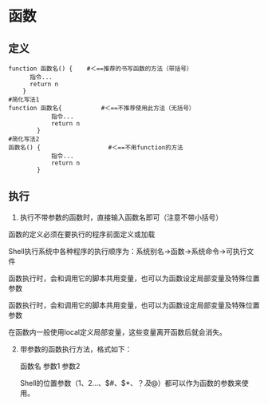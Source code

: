 # 函数

## 定义

```shell
function 函数名() {    #＜==推荐的书写函数的方法（带括号）
      指令...
      return n
    }
#简化写法1
function 函数名{           #＜==不推荐使用此方法（无括号）
            指令...
            return n
        }
#简化写法2
函数名() {                   #＜==不用function的方法
            指令...
            return n
        }
```

## 执行

1. 执行不带参数的函数时，直接输入函数名即可（注意不带小括号）

函数的定义必须在要执行的程序前面定义或加载

Shell执行系统中各种程序的执行顺序为：系统别名→函数→系统命令→可执行文件

函数执行时，会和调用它的脚本共用变量，也可以为函数设定局部变量及特殊位置参数

函数执行时，会和调用它的脚本共用变量，也可以为函数设定局部变量及特殊位置参数

在函数内一般使用local定义局部变量，这些变量离开函数后就会消失。

2. 带参数的函数执行方法，格式如下：

   函数名 参数1 参数2

   Shell的位置参数（$1、$2…、$#、$*、$？及$@）都可以作为函数的参数来使用。

